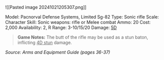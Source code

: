 ![[Pasted image 20241021205307.png]]

Model: Pacnorval Defense Systems, Limited Sg-82
Type: Sonic rifle
Scale: Character
Skill: Sonic weapons: rifle or Melee combat
Ammo: 20
Cost: 2,000
Availability: 2, R
Range: 3-10/15/20
Damage: <u>5D</u>

> **Game Notes:** 
> The butt of the rifle may be used as a stun baton, inflicting <u>4D</u><u> stun</u> damage.


*Source: Arms and Equipment Guide (pages 36-37)*

